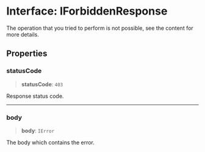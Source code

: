 # Interface: IForbiddenResponse

The operation that you tried to perform is not possible, see the content for more details.

## Properties

### statusCode

> **statusCode**: `403`

Response status code.

***

### body

> **body**: `IError`

The body which contains the error.
